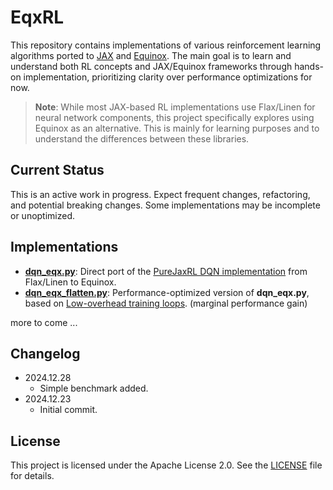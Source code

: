 # EqxRL

This repository contains implementations of various reinforcement learning algorithms ported to [JAX](https://github.com/jax-ml/jax) and [Equinox](https://github.com/patrick-kidger/equinox). The main goal is to learn and understand both RL concepts and JAX/Equinox frameworks through hands-on implementation, prioritizing clarity over performance optimizations for now.

> **Note**: While most JAX-based RL implementations use Flax/Linen for neural network components, this project specifically explores using Equinox as an alternative. This is mainly for learning purposes and to understand the differences between these libraries.

## Current Status
This is an active work in progress. Expect frequent changes, refactoring, and potential breaking changes. Some implementations may be incomplete or unoptimized.

## Implementations

* [**dqn_eqx.py**](./pureeqxrl/dqn_eqx.py): Direct port of the [PureJaxRL DQN implementation](https://github.com/luchris429/purejaxrl/blob/main/purejaxrl/dqn.py) from Flax/Linen to Equinox. 
* [**dqn_eqx_flatten.py**](./pureeqxrl/dqn_eqx_flatten.py): Performance-optimized version of **dqn_eqx.py**, based on [Low-overhead training loops](https://docs.kidger.site/equinox/tricks/#low-overhead-training-loops). (marginal performance gain)

more to come ...


## Changelog

- 2024.12.28
    - Simple benchmark added.
- 2024.12.23
    - Initial commit.


## License

This project is licensed under the Apache License 2.0. See the [LICENSE](./LICENSE) file for details.